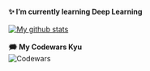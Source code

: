 **✨ I’m currently learning Deep Learning**
<br>
<br>
[![My github stats](https://github-readme-stats.vercel.app/api?username=boredvoideater&count_private=true&show_icons=true&theme=purple_dark&hide_rank=false)](https://github.com/anuraghazra/github-readme-stats)
<br>
<br>
**🗯️ My Codewars Kyu**
<br>
![Codewars](https://github.r2v.ch/codewars?user=BoredVoidEater&name=true&theme=purple_dark)

